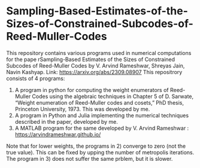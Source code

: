 # Sampling-Based-Estimates-of-the-Sizes-of-Constrained-Subcodes-of-Reed-Muller-Codes
This repository contains various programs used in numerical computations for the pape rSampling-Based Estimates of the Sizes of Constrained Subcodes of Reed-Muller Codes by V. Arvind Rameshwar, Shreyas Jain, Navin Kashyap. Link: https://arxiv.org/abs/2309.08907
This repositrory consists of 4 programs: 
1) A program in python for computing the weight enumerators of Reed-Muller Codes using the algebraic techniques in Chapter 5 of D. Sarwate, “Weight enumeration of Reed-Muller codes and cosets,” PhD thesis, Princeton University, 1973. This was developed by me.
2) A program in Python and Julia implementing the numerical techniques described in the paper, developed by me.
3) A MATLAB program for the same developed by V. Arvind Rameshwar : https://arvindrameshwar.github.io/

Note that for lower weights, the programs in 2) converge to zero (not the true value). This can be fixed by upping the number of metropolis iterations.
The program in 3) does not suffer the same prblem, but it is slower.
